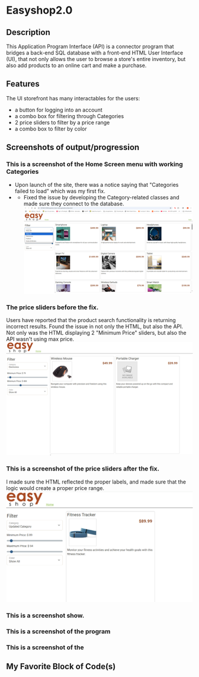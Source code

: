 # Easyshop2.0

 ## Description

 This Application Program Interface (API) is a connector program that bridges a back-end SQL database with a front-end HTML User Interface (UI),
 that not only allows the user to browse a store's entire inventory, but also add products to an online cart and make a purchase.  

 ## Features

 The UI storefront has many interactables for the users:
 - a button for logging into an account
 - a combo box for filtering through Categories
 - 2 price sliders to filter by a price range
 - a combo box to filter by color


## Screenshots of output/progression

 ### This is a screenshot of the Home Screen menu with working Categories
 - Upon launch of the site, there was a notice saying that "Categories failed to load" which was my first fix.
 - - Fixed the issue by developing the Category-related classes and made sure they connect to the database.
 ![HomeScreenw/CategoriesFixed](https://github.com/MarqAlejandro/Easyshop2.0/blob/main/screenshots/CategoriesFixed.png)
 
 ### The price sliders before the fix.
 Users have reported that the product search functionality is returning incorrect results.
 Found the issue in not only the HTML, but also the API. 
 Not only was the HTML displaying 2 "Minimum Price" sliders, but also the API wasn't using max price.
 ![before the fix](https://github.com/MarqAlejandro/Easyshop2.0/blob/main/screenshots/ErrorOfMinSliders.png)

 ### This is a screenshot of the price sliders after the fix.
 I made sure the HTML reflected the proper labels, 
 and made sure that the logic would create a proper price range.
 ![after the fix](https://github.com/MarqAlejandro/Easyshop2.0/blob/main/screenshots/usageOfMin_MaxSliders2.png)
 ### This is a screenshot show.
 

 ### This is a screenshot of the program 
 

 ### This is a screenshot of the 
 

 ## My Favorite Block of Code(s)

 

 

 

 
 
